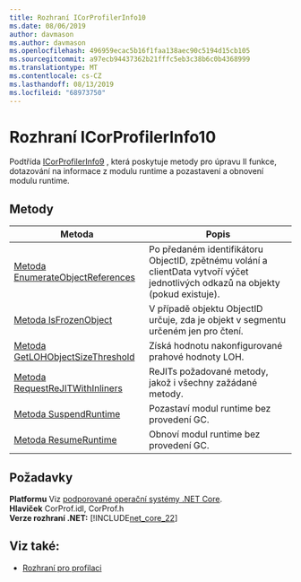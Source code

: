 ```yaml
---
title: Rozhraní ICorProfilerInfo10
ms.date: 08/06/2019
author: davmason
ms.author: davmason
ms.openlocfilehash: 496959ecac5b16f1faa138aec90c5194d15cb105
ms.sourcegitcommit: a97ecb94437362b21fffc5eb3c38b6c0b4368999
ms.translationtype: MT
ms.contentlocale: cs-CZ
ms.lasthandoff: 08/13/2019
ms.locfileid: "68973750"
---
```

# <a name="icorprofilerinfo10-interface"></a>Rozhraní ICorProfilerInfo10

Podtřída [ICorProfilerInfo9](../../../../docs/framework/unmanaged-api/profiling/icorprofilerinfo9-interface.md) , která poskytuje metody pro úpravu Il funkce, dotazování na informace z modulu runtime a pozastavení a obnovení modulu runtime.

## <a name="methods"></a>Metody  

| Metoda|Popis|  
| ------------|-----------------|  
|[Metoda EnumerateObjectReferences](../../../../docs/framework/unmanaged-api/profiling/icorprofilerinfo10-enumerateobjectreferences-method.md)|Po předaném identifikátoru ObjectID, zpětnému volání a clientData vytvoří výčet jednotlivých odkazů na objekty (pokud existuje). |
|[Metoda IsFrozenObject](../../../../docs/framework/unmanaged-api/profiling/icorprofilerinfo10-isfrozenobject-method.md)|V případě objektu ObjectID určuje, zda je objekt v segmentu určeném jen pro čtení. |
|[Metoda GetLOHObjectSizeThreshold](../../../../docs/framework/unmanaged-api/profiling/icorprofilerinfo10-getlohobjectsizethreshold-method.md)|Získá hodnotu nakonfigurované prahové hodnoty LOH. |
|[Metoda RequestReJITWithInliners](../../../../docs/framework/unmanaged-api/profiling/icorprofilerinfo10-requestrejitwithinliners-method.md)| ReJITs požadované metody, jakož i všechny zažádané metody.  |
|[Metoda SuspendRuntime](../../../../docs/framework/unmanaged-api/profiling/icorprofilerinfo10-suspendruntime-method.md)| Pozastaví modul runtime bez provedení GC. |
|[Metoda ResumeRuntime](../../../../docs/framework/unmanaged-api/profiling/icorprofilerinfo10-resumeruntime-method.md)| Obnoví modul runtime bez provedení GC. |

## <a name="requirements"></a>Požadavky  
**Platformu** Viz [podporované operační systémy .NET Core](../../../core/windows-prerequisites.md#net-core-supported-operating-systems).  
**Hlaviček** CorProf.idl, CorProf.h  
**Verze rozhraní .NET:** [!INCLUDE[net_core_22](../../../../includes/net-core-30-md.md)] 
## <a name="see-also"></a>Viz také:
- [Rozhraní pro profilaci](../../../../docs/framework/unmanaged-api/profiling/profiling-interfaces.md)
